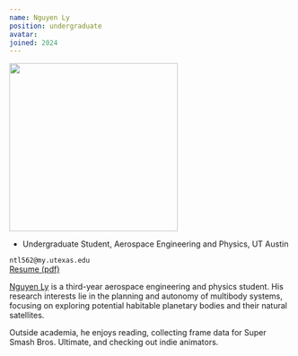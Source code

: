 ```yaml
---
name: Nguyen Ly
position: undergraduate
avatar:
joined: 2024
---
```


<img width="300" src="{{site.baseurl}}/images/people/{{page.avatar}}" data-action="zoom">

- Undergraduate Student, Aerospace Engineering and Physics, UT Austin<br>

<i class="fa fa-envelope-o"></i> `ntl562@my.utexas.edu`<br>
<i class="fa fa-newspaper-o"></i> [Resume (pdf)](documents/Ly_Nguyen_Resume.pdf)<br>

[Nguyen Ly](https://www.linkedin.com/in/ngly712/) is a third-year aerospace engineering and physics student. His research interests lie in the planning and autonomy of multibody systems, focusing on exploring potential habitable planetary bodies and their natural satellites.

Outside academia, he enjoys reading, collecting frame data for Super Smash Bros. Ultimate, and checking out indie animators.
